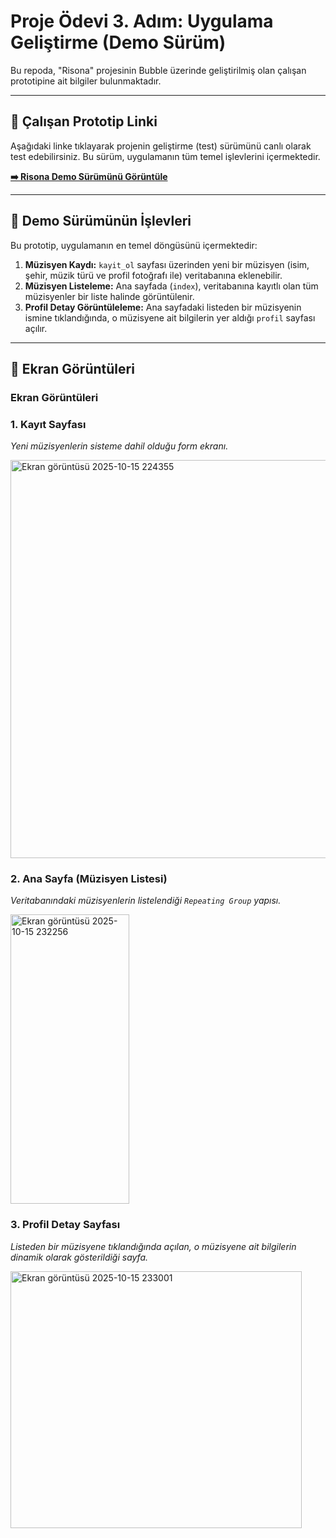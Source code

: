 # Proje Ödevi 3. Adım: Uygulama Geliştirme (Demo Sürüm)

Bu repoda, "Risona" projesinin Bubble üzerinde geliştirilmiş olan çalışan prototipine ait bilgiler bulunmaktadır.

---

## 🚀 Çalışan Prototip Linki

Aşağıdaki linke tıklayarak projenin geliştirme (test) sürümünü canlı olarak test edebilirsiniz. Bu sürüm, uygulamanın tüm temel işlevlerini içermektedir.

**[➡️ Risona Demo Sürümünü Görüntüle](https://turgayimal2110.bubbleapps.io/version-test?debug_mode=true)**


---

## 📝 Demo Sürümünün İşlevleri

Bu prototip, uygulamanın en temel döngüsünü içermektedir:

1.  **Müzisyen Kaydı:** `kayit_ol` sayfası üzerinden yeni bir müzisyen (isim, şehir, müzik türü ve profil fotoğrafı ile) veritabanına eklenebilir.
2.  **Müzisyen Listeleme:** Ana sayfada (`index`), veritabanına kayıtlı olan tüm müzisyenler bir liste halinde görüntülenir.
3.  **Profil Detay Görüntüleleme:** Ana sayfadaki listeden bir müzisyenin ismine tıklandığında, o müzisyene ait bilgilerin yer aldığı `profil` sayfası açılır.

---

## 📸 Ekran Görüntüleri

### Ekran Görüntüleri

### 1. Kayıt Sayfası
*Yeni müzisyenlerin sisteme dahil olduğu form ekranı.*

<img width="996" height="637" alt="Ekran görüntüsü 2025-10-15 224355" src="https://github.com/user-attachments/assets/184c4d5d-8aed-4eff-bc41-be368aecdc7d" />


### 2. Ana Sayfa (Müzisyen Listesi)
*Veritabanındaki müzisyenlerin listelendiği `Repeating Group` yapısı.*

<img width="190" height="463" alt="Ekran görüntüsü 2025-10-15 232256" src="https://github.com/user-attachments/assets/5ca39352-b00d-44f6-929d-cb5cae8ecda7" />

### 3. Profil Detay Sayfası
*Listeden bir müzisyene tıklandığında açılan, o müzisyene ait bilgilerin dinamik olarak gösterildiği sayfa.*

<img width="466" height="411" alt="Ekran görüntüsü 2025-10-15 233001" src="https://github.com/user-attachments/assets/39d8bfa4-09b8-4f24-9334-be9849fb0cf1" />

